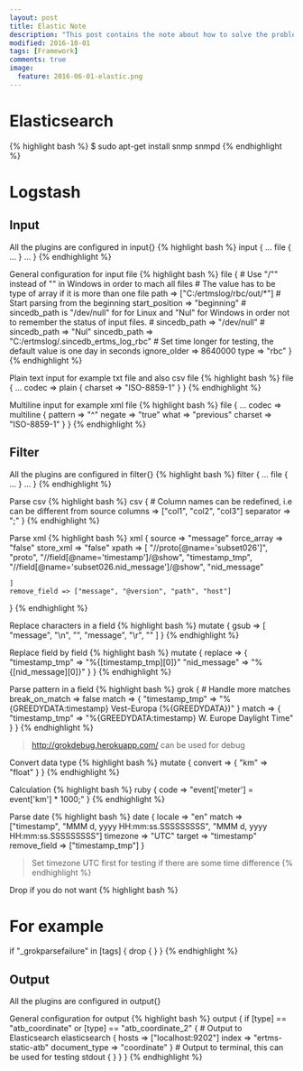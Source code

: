 ```yaml
---
layout: post
title: Elastic Note
description: "This post contains the note about how to solve the problem happened when using Elastic."
modified: 2016-10-01
tags: [Framework]
comments: true
image:
  feature: 2016-06-01-elastic.png
---
```


# Elasticsearch

{% highlight bash %}
$ sudo apt-get install snmp snmpd
{% endhighlight %}



# Logstash

## Input

All the plugins are configured in input{}
{% highlight bash %}
input {
    ...
    file {
        ...
    }
    ...
}
{% endhighlight %}

General configuration for input file
{% highlight bash %}
file {
    # Use "/"" instead of "\" in Windows in order to mach all files
    # The value has to be type of array if it is more than one file
    path => ["C:/ertmslog/rbc/out/*"]
    # Start parsing from the beginning
    start_position => "beginning"
    # sincedb_path is "/dev/null" for for Linux and "Nul" for Windows in order not to remember the status of input files.
    # sincedb_path => "/dev/null"
    # sincedb_path => "Nul"
    sincedb_path => "C:/ertmslog/.sincedb_ertms_log_rbc"
    # Set time longer for testing, the default value is one day in seconds
    ignore_older => 8640000
    type => "rbc"
}
{% endhighlight %}

Plain text input for example txt file and also csv file
{% highlight bash %}
file {
    ...
    codec => plain {
        charset => "ISO-8859-1"
    }
}
{% endhighlight %}

Multiline input for example xml file
{% highlight bash %}
file {
    ...
    codec => multiline {
        pattern => "^<packet>"
        negate => "true"
        what => "previous"
        charset => "ISO-8859-1"
    }
}
{% endhighlight %}


## Filter

All the plugins are configured in filter{}
{% highlight bash %}
filter {
    ...
    file {
        ...
    }
    ...
}
{% endhighlight %}

Parse csv
{% highlight bash %}
csv {
    # Column names can be redefined, i.e can be different from source
    columns => ["col1", "col2", "col3"]
    separator => ";"
}
{% endhighlight %}

Parse xml
{% highlight bash %}
xml {
    source => "message"
    force_array => "false"
    store_xml => "false"
    xpath => [
        "//proto[@name='subset026']", "proto",
        "//field[@name='timestamp']/@show", "timestamp_tmp",
        "//field[@name='subset026.nid_message']/@show", "nid_message"

    ]
    remove_field => ["message", "@version", "path", "host"]
}
{% endhighlight %}

Replace characters in a field
{% highlight bash %}
mutate {
    gsub => [
        "message", "\n", "",
        "message", "\r", ""
   ]
}
{% endhighlight %}

Replace field by field
{% highlight bash %}
mutate {
    replace => {
        "timestamp_tmp" => "%{[timestamp_tmp][0]}"
        "nid_message" => "%{[nid_message][0]}"
     }
}
{% endhighlight %}

Parse pattern in a field
{% highlight bash %}
grok {
    # Handle more matches
    break_on_match => false
    match => {
        "timestamp_tmp" => "%{GREEDYDATA:timestamp} Vest-Europa (%{GREEDYDATA})"
    }
    match => {
        "timestamp_tmp" => "%{GREEDYDATA:timestamp} W. Europe Daylight Time"
    }
}
{% endhighlight %}
> http://grokdebug.herokuapp.com/ can be used for debug

Convert data type
{% highlight bash %}
mutate {
    convert => {
        "km" => "float"
    }
}
{% endhighlight %}

Calculation
{% highlight bash %}
ruby {
    code => "event['meter'] = event['km'] * 1000;"
}
{% endhighlight %}

Parse date
{% highlight bash %}
date {
    locale => "en"
    match => ["timestamp", "MMM d, yyyy HH:mm:ss.SSSSSSSSS", "MMM  d, yyyy HH:mm:ss.SSSSSSSSS"]
    timezone => "UTC"
    target => "timestamp"
    remove_field => ["timestamp_tmp"]
}
> Set timezone UTC first for testing if there are some time difference
{% endhighlight %}

Drop if you do not want
{% highlight bash %}
# For example
if "_grokparsefailure" in [tags] {
    drop { }
}
{% endhighlight %}

## Output

All the plugins are configured in output{}

General configuration for output
{% highlight bash %}
output {
    if [type] == "atb_coordinate" or [type] == "atb_coordinate_2" {
        # Output to Elasticsearch
        elasticsearch {
            hosts => ["localhost:9202"]
            index => "ertms-static-atb"
            document_type => "coordinate"
        }
        # Output to terminal, this can be used for testing
        stdout { }
    }
}
{% endhighlight %}